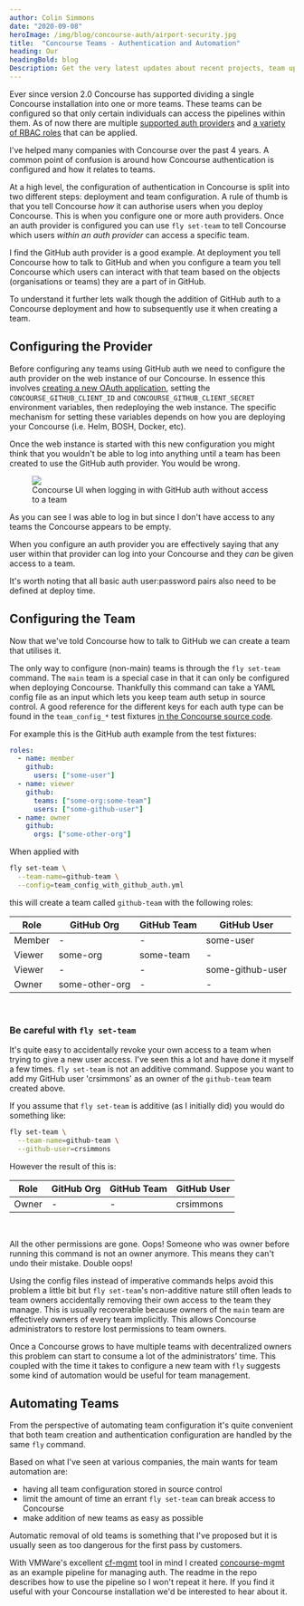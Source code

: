 ```yaml
---
author: Colin Simmons
date: "2020-09-08"
heroImage: /img/blog/concourse-auth/airport-security.jpg
title:  "Concourse Teams - Authentication and Automation"
heading: Our
headingBold: blog
Description: Get the very latest updates about recent projects, team updates, thoughts and industry news from our team of EngineerBetter experts.
---
```


Ever since version 2.0 Concourse has supported dividing a single Concourse installation into one or more teams. These teams can be configured so that only certain individuals can access the pipelines within them. As of now there are multiple [supported auth providers](https://concourse-ci.org/auth.html) and [a variety of RBAC roles](https://concourse-ci.org/user-roles.html) that can be applied.

I've helped many companies with Concourse over the past 4 years. A common point of confusion is around how Concourse authentication is configured and how it relates to teams.

At a high level, the configuration of authentication in Concourse is split into two different steps: deployment and team configuration. A rule of thumb is that you tell Concourse _how_ it can authorise users when you deploy Concourse. This is when you configure one or more auth providers. Once an auth provider is configured you can use `fly set-team` to tell Concourse which users _within an auth provider_ can access a specific team.

I find the GitHub auth provider is a good example. At deployment you tell Concourse how to talk to GitHub and when you configure a team you tell Concourse which users can interact with that team based on the objects (organisations or teams) they are a part of in GitHub.

To understand it further lets walk though the addition of GitHub auth to a Concourse deployment and how to subsequently use it when creating a team.

## Configuring the Provider

Before configuring any teams using GitHub auth we need to configure the auth provider on the web instance of our Concourse. In essence this involves [creating a new OAuth application](https://github.com/settings/applications/new), setting the `CONCOURSE_GITHUB_CLIENT_ID` and `CONCOURSE_GITHUB_CLIENT_SECRET` environment variables, then redeploying the web instance. The specific mechanism for setting these variables depends on how you are deploying your Concourse (i.e. Helm, BOSH, Docker, etc).

Once the web instance is started with this new configuration you might think that you wouldn't be able to log into anything until a team has been created to use the GitHub auth provider. You would be wrong.

<figure>
  <img src="/img/blog/concourse-auth/github-no-access.png" class="fit image">
  <figcaption>Concourse UI when logging in with GitHub auth without access to a team</figcaption>
</figure>

As you can see I was able to log in but since I don't have access to any teams the Concourse appears to be empty.

When you configure an auth provider you are effectively saying that any user within that provider can log into your Concourse and they _can_ be given access to a team.

<section class="boxout">
<p>It's worth noting that all basic auth user:password pairs also need to be defined at deploy time.</p>
</section>

## Configuring the Team

Now that we've told Concourse how to talk to GitHub we can create a team that utilises it.

The only way to configure (non-main) teams is through the `fly set-team` command. The `main` team is a special case in that it can only be configured when deploying Concourse. Thankfully this command can take a YAML config file as an input which lets you keep team auth setup in source control. A good reference for the different keys for each auth type can be found in the `team_config_*` test fixtures [in the Concourse source code](https://github.com/concourse/concourse/blob/master/fly/integration/fixtures).

For example this is the GitHub auth example from the test fixtures:

```yaml
roles:
  - name: member
    github:
      users: ["some-user"]
  - name: viewer
    github:
      teams: ["some-org:some-team"]
      users: ["some-github-user"]
  - name: owner
    github:
      orgs: ["some-other-org"]
```

When applied with

```sh
fly set-team \
  --team-name=github-team \
  --config=team_config_with_github_auth.yml
```

this will create a team called `github-team` with the following roles:

|Role|GitHub Org|GitHub Team|GitHub User|
|---|---|---|---|
|Member|-|-|some-user|
|Viewer|some-org|some-team|-|
|Viewer|-|-|some-github-user|
|Owner|some-other-org|-|-|
<br>

### Be careful with `fly set-team`

It's quite easy to accidentally revoke your own access to a team when trying to give a new user access. I've seen this a lot and have done it myself a few times. `fly set-team` is not an additive command. Suppose you want to add my GitHub user 'crsimmons' as an owner of the `github-team` team created above.

If you assume that `fly set-team` is additive (as I initially did) you would do something like:

```sh
fly set-team \
  --team-name=github-team \
  --github-user=crsimmons
```

However the result of this is:

|Role|GitHub Org|GitHub Team|GitHub User|
|---|---|---|---|
|Owner|-|-|crsimmons|
<br>

All the other permissions are gone. Oops! Someone who was owner before running this command is not an owner anymore. This means they can't undo their mistake. Double oops!

Using the config files instead of imperative commands helps avoid this problem a little bit but `fly set-team`'s non-additive nature still often leads to team owners accidentally removing their own access to the team they manage. This is usually recoverable because owners of the `main` team are effectively owners of every team implicitly. This allows Concourse administrators to restore lost permissions to team owners.

Once a Concourse grows to have multiple teams with decentralized owners this problem can start to consume a lot of the administrators' time. This coupled with the time it takes to configure a new team with `fly` suggests some kind of automation would be useful for team management.

## Automating Teams

From the perspective of automating team configuration it's quite convenient that both team creation and authentication configuration are handled by the same `fly` command.

Based on what I've seen at various companies, the main wants for team automation are:

- having all team configuration stored in source control
- limit the amount of time an errant `fly set-team` can break access to Concourse
- make addition of new teams as easy as possible

Automatic removal of old teams is something that I've proposed but it is usually seen as too dangerous for the first pass by customers.

With VMWare's excellent [cf-mgmt](https://github.com/vmwarepivotallabs/cf-mgmt) tool in mind I created [concourse-mgmt](https://github.com/EngineerBetter/concourse-mgmt) as an example pipeline for managing auth. The readme in the repo describes how to use the pipeline so I won't repeat it here. If you find it useful with your Concourse installation we'd be interested to hear about it.
